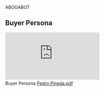 <p1>ABOGABOT<p1>

  
## Buyer Persona 
![Pedro.Pineda](https://github.com/LucianoCJ/Practica_abogabot/blob/main/Pedro%20Pineda.pdf)  
<p1>Buyer Persona<p1>
[Pedro Pineda.pdf](https://github.com/LucianoCJ/Practica_abogabot/files/9947509/Pedro.Pineda.pdf)
